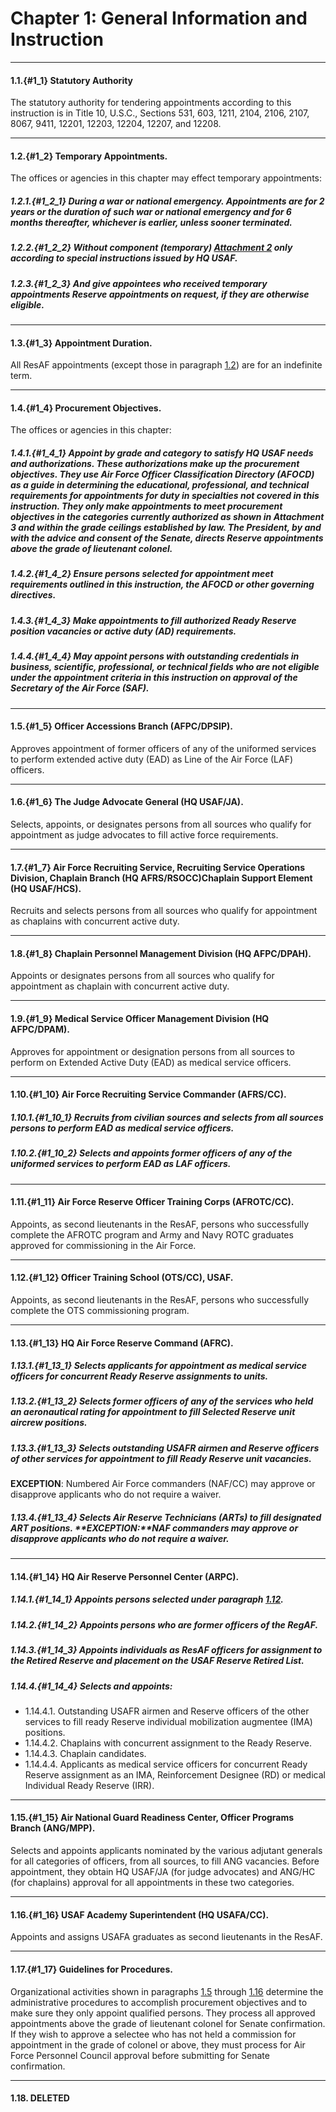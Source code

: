 # Chapter 1: General Information and Instruction
---

#### 1.1.{#1_1} Statutory Authority 
The statutory authority for tendering appointments according to this instruction is in Title 10, U.S.C., Sections 531, 603, 1211, 2104, 2106, 2107, 8067, 9411, 12201, 12203, 12204, 12207, and 12208. 

---
#### 1.2.{#1_2} Temporary Appointments. 
The offices or agencies in this chapter may effect temporary appointments:

##### 1.2.1.{#1_2_1} During a war or national emergency. Appointments are for 2 years or the duration of such war or national emergency and for 6 months thereafter, whichever is earlier, unless sooner terminated. 

##### 1.2.2.{#1_2_2} Without component (temporary) [Attachment 2](./attachments/attachment2.md) only according to special instructions issued by HQ USAF. 

##### 1.2.3.{#1_2_3} And give appointees who received temporary appointments Reserve appointments on request, if they are otherwise eligible. 

---

#### 1.3.{#1_3} Appointment Duration.
All ResAF appointments (except those in paragraph [1.2](#1_2)) are for an indefinite term. 

---

#### 1.4.{#1_4} Procurement Objectives.
The offices or agencies in this chapter: 

##### 1.4.1.{#1_4_1} Appoint by grade and category to satisfy HQ USAF needs and authorizations. These authorizations make up the procurement objectives. They use Air Force Officer Classification Directory (AFOCD) as a guide in determining the educational, professional, and technical requirements for appointments for duty in specialties not covered in this instruction. They only make appointments to meet procurement objectives in the categories currently authorized as shown in Attachment 3 and within the grade ceilings established by law. The President, by and with the advice and consent of the Senate, directs Reserve appointments above the grade of lieutenant colonel.

##### 1.4.2.{#1_4_2} Ensure persons selected for appointment meet requirements outlined in this instruction, the AFOCD or other governing directives. 

##### 1.4.3.{#1_4_3} Make appointments to fill authorized Ready Reserve position vacancies or active duty (AD) requirements. 

##### 1.4.4.{#1_4_4} May appoint persons with outstanding credentials in business, scientific, professional, or technical fields who are not eligible under the appointment criteria in this instruction on approval of the Secretary of the Air Force (SAF). 

---


#### 1.5.{#1_5} Officer Accessions Branch (AFPC/DPSIP).
Approves appointment of former officers of any of the uniformed services to perform extended active duty (EAD) as Line of the Air Force (LAF) officers.

---

#### 1.6.{#1_6} The Judge Advocate General (HQ USAF/JA).
Selects, appoints, or designates persons from all sources who qualify for appointment as judge advocates to fill active force requirements. 

---

#### 1.7.{#1_7} Air Force Recruiting Service, Recruiting Service Operations Division, Chaplain Branch (HQ AFRS/RSOCC)Chaplain Support Element (HQ USAF/HCS).
Recruits and selects persons from all sources who qualify for appointment as chaplains with concurrent active duty. 

---

#### 1.8.{#1_8} Chaplain Personnel Management Division (HQ AFPC/DPAH).
Appoints or designates persons from all sources who qualify for appointment as chaplain with concurrent active duty. 

---

#### 1.9.{#1_9} Medical Service Officer Management Division (HQ AFPC/DPAM).
Approves for appointment or designation persons from all sources to perform on Extended Active Duty (EAD) as medical service officers. 

---

#### 1.10.{#1_10} Air Force Recruiting Service Commander (AFRS/CC).

##### 1.10.1.{#1_10_1} Recruits from civilian sources and selects from all sources persons to perform EAD as medical service officers.

##### 1.10.2.{#1_10_2} Selects and appoints former officers of any of the uniformed services to perform EAD as LAF officers.

---

#### 1.11.{#1_11} Air Force Reserve Officer Training Corps (AFROTC/CC).
Appoints, as second lieutenants in the ResAF, persons who successfully complete the AFROTC program and Army and Navy ROTC graduates approved for commissioning in the Air Force. 

---

#### 1.12.{#1_12} Officer Training School (OTS/CC), USAF.
Appoints, as second lieutenants in the ResAF, persons who successfully complete the OTS commissioning program. 

---

#### 1.13.{#1_13} HQ Air Force Reserve Command (AFRC).
##### 1.13.1.{#1_13_1} Selects applicants for appointment as medical service officers for concurrent Ready Reserve assignments to units. 
##### 1.13.2.{#1_13_2} Selects former officers of any of the services who held an aeronautical rating for appointment to fill Selected Reserve unit aircrew positions. 
##### 1.13.3.{#1_13_3} Selects outstanding USAFR airmen and Reserve officers of other services for appointment to fill Ready Reserve unit vacancies. 
**EXCEPTION**: Numbered Air Force commanders (NAF/CC) may approve or disapprove applicants who do not require a waiver. 
##### 1.13.4.{#1_13_4} Selects Air Reserve Technicians (ARTs) to fill designated ART positions. **EXCEPTION:**NAF commanders may approve or disapprove applicants who do not require a waiver. 

---
#### 1.14.{#1_14} HQ Air Reserve Personnel Center (ARPC).
##### 1.14.1.{#1_14_1} Appoints persons selected under paragraph [1.12](#1_12). 
##### 1.14.2.{#1_14_2} Appoints persons who are former officers of the RegAF. 
##### 1.14.3.{#1_14_3} Appoints individuals as ResAF officers for assignment to the Retired Reserve and placement on the USAF Reserve Retired List. 
##### 1.14.4.{#1_14_4} Selects and appoints:
+ 1.14.4.1. Outstanding USAFR airmen and Reserve officers of the other services to fill ready Reserve individual mobilization augmentee (IMA) positions. 
+ 1.14.4.2. Chaplains with concurrent assignment to the Ready Reserve. 
+ 1.14.4.3. Chaplain candidates. 
+ 1.14.4.4. Applicants as medical service officers for concurrent Ready Reserve assignment as an IMA, Reinforcement Designee (RD) or medical Individual Ready Reserve (IRR). 

---

#### 1.15.{#1_15} Air National Guard Readiness Center, Officer Programs Branch (ANG/MPP).
Selects and appoints applicants nominated by the various adjutant generals for all categories of officers, from all sources, to fill ANG vacancies. Before appointment, they obtain HQ USAF/JA (for judge advocates) and ANG/HC (for chaplains) approval for all appointments in these two categories. 

---

#### 1.16.{#1_16} USAF Academy Superintendent (HQ USAFA/CC).
Appoints and assigns USAFA graduates as second lieutenants in the ResAF.

---

#### 1.17.{#1_17} Guidelines for Procedures.
Organizational activities shown in paragraphs [1.5](#1_5) through [1.16](#1_16) determine the administrative procedures to accomplish procurement objectives and to make sure they only appoint qualified persons. They process all approved appointments above the grade of lieutenant colonel for Senate confirmation. If they wish to approve a selectee who has not held a commission for appointment in the grade of colonel or above, they must process for Air Force Personnel Council approval before submitting for Senate confirmation. 

---

#### 1.18. DELETED